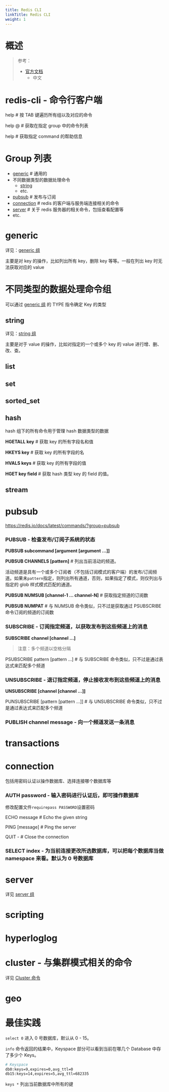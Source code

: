 ```yaml
---
title: Redis CLI
linkTitle: Redis CLI
weight: 1
---
```


# 概述

> 参考：
>
> - [官方文档](https://redis.io/commands)
>   - 中文

# redis-cli - 命令行客户端

help # 按 TAB 键遍历所有组以及对应的命令

help @ # 获取在指定 group 中的命令列表

help # 获取指定 command 的帮助信息

# Group 列表

- [generic](#generic) # 通用的
- 不同数据类型的数据处理命令
  - [string](#string)
  - etc.
- [pubsub](#pubsub) # 发布与订阅
- [connection](#connection) # redis 的客户端与服务端连接相关的命令
- [server](#server) # 关于 redis 服务器的相关命令，包括查看配置等
- etc.

# generic

详见：[generic 组](/docs/5.数据存储/数据库/键值数据/Redis/Redis%20CLI/generic%20组.md)

主要是对 key 的操作，比如列出所有 key，删除 key 等等。一般在列出 key 时无法获取对应的 value

# 不同类型的数据处理命令组

可以通过 [generic 组](docs/5.数据存储/数据库/键值数据/Redis/Redis%20CLI/generic%20组.md) 的 TYPE 指令确定 Key 的类型

## string

详见：[string 组](/docs/5.数据存储/数据库/键值数据/Redis/Redis%20CLI/string%20组.md)

主要是对于 value 的操作，比如对指定的一个或多个 key 的 value 进行增、删、改、查。

## list

## set

## sorted_set

## hash

hash 组下的所有命令用于管理 hash 数据类型的数据

**HGETALL key** # 获取 key 的所有字段名和值

**HKEYS key** # 获取 key 的所有字段的名

**HVALS keys** # 获取 key 的所有字段的值

**HGET key field** # 获取 hash 类型 key 的 field 的值。

## stream

# pubsub

https://redis.io/docs/latest/commands/?group=pubsub

### PUBSUB - 检查发布/订阅子系统的状态

**PUBSUB subcommand \[argument \[argument ...]]**

**PUBSUB CHANNELS \[pattern]** # 列出当前活动的频道。

活动频道是具有一个或多个订阅者（不包括订阅模式的客户端）的发布/订阅频道。如果未`pattern`指定，则列出所有通道，否则，如果指定了模式，则仅列出与指定的 glob 样式模式匹配的通道。

**PUBSUB NUMSUB \[channel-1 ... channel-N]** # 获取指定频道的订阅数

**PUBSUB NUMPAT** # 与 NUMSUB 命令类似，只不过是获取通过 PSUBSCRIBE 命令订阅的频道的订阅数

### SUBSCRIBE - 订阅指定频道，以获取发布到这些频道上的消息

**SUBSCRIBE channel \[channel ...]**

> 注意：多个频道以空格分隔

PSUBSCRIBE pattern \[pattern ...] # 与 SUBSCRIBE 命令类似，只不过是通过表达式来匹配多个频道

### UNSUBSCRIBE - 退订指定频道，停止接收发布到这些频道上的消息

**UNSUBSCRIBE \[channel \[channel ...]]**

PUNSUBSCRIBE \[pattern \[pattern ...]] # 与 UNSUBSCRIBE 命令类似，只不过是通过表达式来匹配多个频道

### PUBLISH channel message - 向一个频道发送一条消息

# transactions

# connection

包括用密码认证以操作数据库、选择连接哪个数据库等

### AUTH password - 输入密码进行认证后，即可操作数据库

修改配置文件`requirepass PASSWORD`设置密码

ECHO message # Echo the given string

PING \[message] # Ping the server

QUIT - # Close the connection

### SELECT index - 为当前连接更改所选数据库，可以把每个数据库当做 namespace 来看。默认为 0 号数据库

# server

详见 [server 组](/docs/5.数据存储/数据库/键值数据/Redis/Redis%20CLI/server%20组.md)

# scripting

# hyperloglog

# cluster - 与集群模式相关的命令

详见 [Cluster 命令](/docs/5.数据存储/数据库/键值数据/Redis/Redis%20CLI/Cluster%20命令.md)

# geo

# 最佳实践

`select 0` 进入 0 号数据库，默认从 0 - 15。

`info` 命令返回的结果中，Keyspace 部分可以看到当前在哪几个 Database 中存了多少个 Keys。

```bash
# Keyspace
db0:keys=9,expires=0,avg_ttl=0
db15:keys=14,expires=5,avg_ttl=682335
```

`keys *` 列出当前数据库中所有的键
